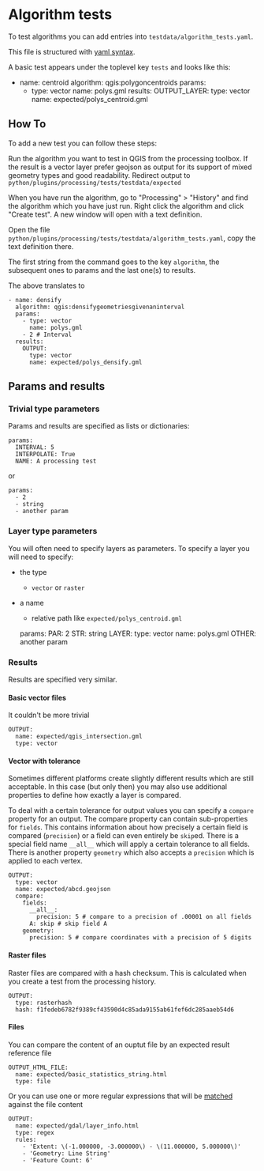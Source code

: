 Algorithm tests
===============

To test algorithms you can add entries into `testdata/algorithm_tests.yaml`.

This file is structured with [yaml syntax](http://www.yaml.org/start.html).

A basic test appears under the toplevel key `tests` and looks like this:

  - name: centroid
    algorithm: qgis:polygoncentroids
    params:
      - type: vector
        name: polys.gml
    results:
       OUTPUT_LAYER:
        type: vector
        name: expected/polys_centroid.gml

How To
------

To add a new test you can follow these steps:

Run the algorithm you want to test in QGIS from the processing toolbox. If the
result is a vector layer prefer geojson as output for its support of mixed
geometry types and good readability. Redirect output to
`python/plugins/processing/tests/testdata/expected`

When you have run the algorithm, go to "Processing" > "History" and find the
algorithm which you have just run. Right click the algorithm and click "Create test".
A new window will open with a text definition.

Open the file `python/plugins/processing/tests/testdata/algorithm_tests.yaml`,
copy the text definition there.

The first string from the command goes to the key `algorithm`, the subsequent
ones to params and the last one(s) to results.

The above translates to

    - name: densify
      algorithm: qgis:densifygeometriesgivenaninterval
      params:
        - type: vector
          name: polys.gml
        - 2 # Interval
      results:
        OUTPUT:
          type: vector
          name: expected/polys_densify.gml

Params and results
------------------

### Trivial type parameters

Params and results are specified as lists or dictionaries:

    params:
      INTERVAL: 5
      INTERPOLATE: True
      NAME: A processing test
      
or

    params:
      - 2
      - string
      - another param

### Layer type parameters

You will often need to specify layers as parameters. To specify a layer you will need to specify:

 * the type
   * `vector` or `raster`
 * a name
   * relative path like `expected/polys_centroid.gml`

    params:
      PAR: 2
      STR: string
      LAYER:
        type: vector
        name: polys.gml
      OTHER: another param

### Results

Results are specified very similar.

#### Basic vector files

It couldn't be more trivial

    OUTPUT:
      name: expected/qgis_intersection.gml
      type: vector

#### Vector with tolerance

Sometimes different platforms create slightly different results which are
still acceptable. In this case (but only then) you may also use additional
properties to define how exactly a layer is compared.

To deal with a certain tolerance for output values you can specify a
`compare` property for an output. The compare property can contain sub-properties
for `fields`. This contains information about how precisely a certain field is
compared (`precision`) or a field can even entirely be `skip`ed. There is a special
field name `__all__` which will apply a certain tolerance to all fields.
There is another property `geometry`  which also accepts a `precision` which is
applied to each vertex.

    OUTPUT:
      type: vector
      name: expected/abcd.geojson
      compare:
        fields:
          __all__:
            precision: 5 # compare to a precision of .00001 on all fields
          A: skip # skip field A
        geometry:
          precision: 5 # compare coordinates with a precision of 5 digits

#### Raster files

Raster files are compared with a hash checksum. This is calculated when you create
a test from the processing history.

    OUTPUT:
      type: rasterhash
      hash: f1fedeb6782f9389cf43590d4c85ada9155ab61fef6dc285aaeb54d6
      
#### Files

You can compare the content of an ouptut file by an expected result reference file

    OUTPUT_HTML_FILE:
      name: expected/basic_statistics_string.html
      type: file

Or you can use one or more regular expressions that will be [matched](https://docs.python.org/2/library/re.html#re.search) against the file
content

    OUTPUT:
      name: expected/gdal/layer_info.html
      type: regex
      rules:
        - 'Extent: \(-1.000000, -3.000000\) - \(11.000000, 5.000000\)'
        - 'Geometry: Line String'
        - 'Feature Count: 6'
